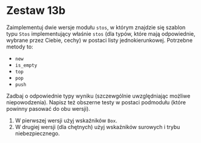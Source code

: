 # Zestaw 13b
Zaimplementuj dwie wersje modułu `stos`, w którym znajdzie się szablon typu `Stos` implementujący właśnie `stos` (dla typów, które mają odpowiednie, wybrane przez Ciebie, cechy) w postaci listy jednokierunkowej. Potrzebne metody to:
- `new`
- `is_empty`
- `top`
- `pop`
- `push`

Zadbaj o odpowiednie typy wyniku (szczewgólnie uwzględniając możliwe niepowodzenia). Napisz też obszerne testy w postaci podmodułu (które powinny pasować do obu wersji).
1. W pierwszej wersji użyj wskaźników `Box`.
2. W drugiej wersji (dla chętnych) użyj wskaźników surowych i trybu niebezpiecznego.